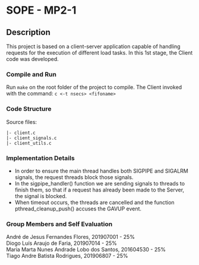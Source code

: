 # SOPE - MP2-1

## Description

This project is based on a client-server application capable of handling requests for the
execution of different load tasks. In this 1st stage, the Client code was developed.

### Compile and Run 

Run `make` on the root folder of the project to compile. 
The Client invoked with the command: `c <-t nsecs> <fifoname>`

### Code Structure

Source files:
```
|- client.c           
|- client_signals.c          
|- client_utils.c                  
```

### Implementation Details

* In order to ensure the main thread handles both SIGPIPE and SIGALRM signals, the request threads block those signals.
* In the sigpipe_handler() function we are sending signals to threads to finish them, so that if a request has already been made to the Server, the signal is blocked.
* When timeout occurs, the threads are cancelled and the function pthread_cleanup_push() accuses the GAVUP event.

### Group Members and Self Evaluation

André de Jesus Fernandes Flores,	201907001 - 25%  
Diogo Luís Araujo de Faria,	201907014 - 25%  
Maria Marta Nunes Andrade Lobo dos Santos,	201604530 - 25%  
Tiago Andre Batista Rodrigues,	201906807 - 25% 
